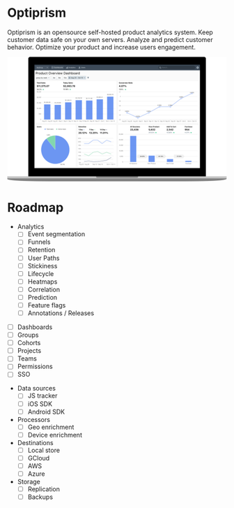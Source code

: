 # Optiprism

Optiprism is an opensource self-hosted product analytics system. Keep customer data safe on your own servers. Analyze and predict customer behavior.
Optimize your product and increase users engagement.

![Dashboard](docs/assets/img/dashboard.png)

# Roadmap

- Analytics
  - [ ] Event segmentation
  - [ ] Funnels
  - [ ] Retention
  - [ ] User Paths
  - [ ] Stickiness
  - [ ] Lifecycle
  - [ ] Heatmaps
  - [ ] Correlation
  - [ ] Prediction
  - [ ] Feature flags
  - [ ] Annotations / Releases
- [ ] Dashboards
- [ ] Groups
- [ ] Cohorts
- [ ] Projects
- [ ] Teams
- [ ] Permissions
- [ ] SSO
- Data sources
  - [ ] JS tracker
  - [ ] iOS SDK
  - [ ] Android SDK
- Processors
  - [ ] Geo enrichment 
  - [ ] Device enrichment
- Destinations
  - [ ] Local store
  - [ ] GCloud
  - [ ] AWS
  - [ ] Azure
- Storage
  - [ ] Replication
  - [ ] Backups